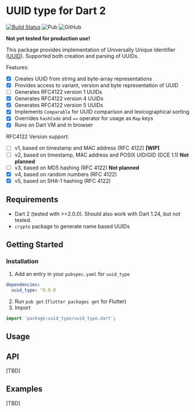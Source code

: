 # UUID type for Dart 2
[![Build Status](https://travis-ci.org/denixport/dart-uuid.svg?branch=master)](https://travis-ci.org/denixport/dart-uuid)
![Pub](https://img.shields.io/pub/vpre/uuid_type.svg)
![GitHub](https://img.shields.io/github/license/denixport/dart-uuid.svg)

**Not yet tested for production use!**

This package provides implementation of Universally Unique Identifier ([UUID](https://en.wikipedia.org/wiki/Universally_unique_identifier)). 
Supported both creation and parsing of UUIDs.
 
Features:
* [x] Creates UUID from string and byte-array representations
* [x] Provides access to variant, version and byte representation of UUID
* [ ] Generates RFC4122 version 1 UUIDs
* [x] Generates RFC4122 version 4 UUIDs
* [x] Generates RFC4122 version 5 UUIDs
* [x] Implements `Comparable` for UUID comparison and lexicographical sorting
* [x] Overrides `hashCode` and `==` operator for usage as `Map` keys
* [x] Runs on Dart VM and in browser

RFC4122 Version support:
- [ ] v1, based on timestamp and MAC address (RFC 4122) **[WIP]**
- [ ] v2, based on timestamp, MAC address and POSIX UID/GID (DCE 1.1) **Not planned**
- [ ] v3, based on MD5 hashing (RFC 4122) **Not planned**
- [x] v4, based on random numbers (RFC 4122)
- [x] v5, based on SHA-1 hashing (RFC 4122)

## Requirements
- Dart 2 (tested with >=2.0.0). Should also work with Dart 1.24, but not tested.
- `crypto` package to generate name based UUIDs

## Getting Started

### Installation
1. Add an entry in your `pubspec.yaml` for `uuid_type`
```yaml
dependencies:
  uuid_type: ^0.9.0
```
2. Run `pub get` (`flutter packages get` for Flutter)
3. Import
```dart
import 'package:uuid_type/uuid_type.dart';
```

## Usage

## API
[TBD]

## Examples
[TBD]
